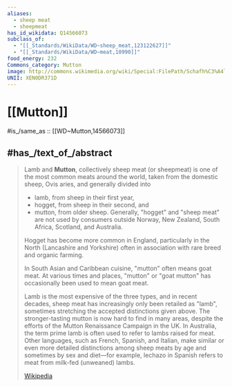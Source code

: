```yaml
---
aliases:
  - sheep meat
  - sheepmeat
has_id_wikidata: Q14566073
subclass_of:
  - "[[_Standards/WikiData/WD~sheep_meat,123122627]]"
  - "[[_Standards/WikiData/WD~meat,10990]]"
food_energy: 232
Commons_category: Mutton
image: http://commons.wikimedia.org/wiki/Special:FilePath/Schafh%C3%A4lfte.jpg
UNII: XEN0DR371D
---
```


# [[Mutton]] 

#is_/same_as :: [[WD~Mutton,14566073]] 

## #has_/text_of_/abstract 

> Lamb and **Mutton**, collectively sheep meat (or sheepmeat) 
> is one of the most common meats around the world, 
> taken from the domestic sheep, Ovis aries, and generally divided into 
> - lamb, from sheep in their first year, 
> - hogget, from sheep in their second, and 
> - mutton, from older sheep. 
> Generally, "hogget" and "sheep meat" are not used by consumers outside Norway, New Zealand, South Africa, Scotland, and Australia. 
> 
> Hogget has become more common in England, particularly in the North 
> (Lancashire and Yorkshire) often in association with rare breed and organic farming.
>
> In South Asian and Caribbean cuisine, "mutton" often means goat meat. At various times and places, "mutton" or "goat mutton" has occasionally been used to mean goat meat.
>
> Lamb is the most expensive of the three types, and in recent decades, sheep meat has increasingly only been retailed as "lamb", sometimes stretching the accepted distinctions given above. The stronger-tasting mutton is now hard to find in many areas, despite the efforts of the Mutton Renaissance Campaign in the UK. In Australia, the term prime lamb is often used to refer to lambs raised for meat. Other languages, such as French, Spanish, and Italian, make similar or even more detailed distinctions among sheep meats by age and sometimes by sex and diet—for example, lechazo in Spanish refers to meat from milk-fed (unweaned) lambs.
>
> [Wikipedia](https://en.wikipedia.org/wiki/Lamb%20and%20mutton) 

